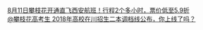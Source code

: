   
[8月11日攀枝花开通直飞西安航班！行程2个多小时，票价低至5.9折](http://www.dianyue.me/archives/176/prfvskmuncnbpqom/)  
[@攀枝花高考生 2018年高校在川招生二本调档线公布，你上线了吗？](http://www.dianyue.me/archives/123/llry47hf20krywee/)